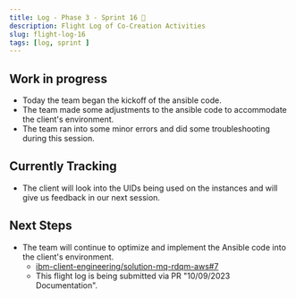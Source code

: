 ```yaml
---
title: Log - Phase 3 - Sprint 16 🛫
description: Flight Log of Co-Creation Activities
slug: flight-log-16
tags: [log, sprint ]
---
```


## Work in progress
- Today the team began the kickoff of the ansible code.
- The team made some adjustments to the ansible code to accommodate the client's environment.
- The team ran into some minor errors and did some troubleshooting during this session.
## Currently Tracking
- The client will look into the UIDs being used on the instances and will give us feedback in our next session.
## Next Steps
- The team will continue to optimize and implement the Ansible code into the client's environment.
  - [ibm-client-engineering/solution-mq-rdqm-aws#7](https://zenhub.ibm.com/workspaces/st5-action-information-center-64343620d0cfd0000f03a114/issues/ibm-client-engineering/solution-mq-rdqm-aws/7)
  - This flight log is being submitted via PR "10/09/2023 Documentation".